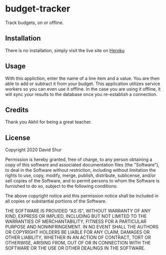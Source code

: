 # budget-tracker

Track budgets, on or offline.

## Installation

There is no installation, simply visit the live site on [Heroku](https://budget-tracker-39701.herokuapp.com/)

## Usage

With this appliction, enter the name of a line item and a value. You are then able to add or subtract it from your budget. This application utilizes service workers so you can even use it offline. In the case you are using it offline, it will sync your results to the database once you re-establish a connection.

## Credits

Thank you Akhil for being a great teacher.

## License

Copyright 2020 David Shur

Permission is hereby granted, free of charge, to any person obtaining a copy of this software and associated documentation files (the "Software"), to deal in the Software without restriction, including without limitation the rights to use, copy, modify, merge, publish, distribute, sublicense, and/or sell copies of the Software, and to permit persons to whom the Software is furnished to do so, subject to the following conditions:

The above copyright notice and this permission notice shall be included in all copies or substantial portions of the Software.

THE SOFTWARE IS PROVIDED "AS IS", WITHOUT WARRANTY OF ANY KIND, EXPRESS OR IMPLIED, INCLUDING BUT NOT LIMITED TO THE WARRANTIES OF MERCHANTABILITY, FITNESS FOR A PARTICULAR PURPOSE AND NONINFRINGEMENT. IN NO EVENT SHALL THE AUTHORS OR COPYRIGHT HOLDERS BE LIABLE FOR ANY CLAIM, DAMAGES OR OTHER LIABILITY, WHETHER IN AN ACTION OF CONTRACT, TORT OR OTHERWISE, ARISING FROM, OUT OF OR IN CONNECTION WITH THE SOFTWARE OR THE USE OR OTHER DEALINGS IN THE SOFTWARE.
